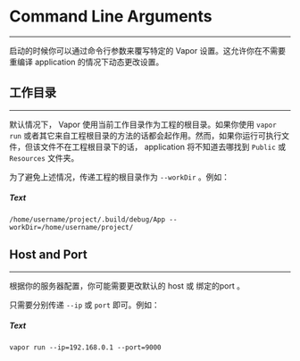 # Command Line Arguments
---
启动的时候你可以通过命令行参数来覆写特定的 Vapor 设置。这允许你在不需要重编译 application 的情况下动态更改设置。

## 工作目录
---
默认情况下， Vapor 使用当前工作目录作为工程的根目录。如果你使用 ```vapor run``` 或者其它来自工程根目录的方法的话都会起作用。然而，如果你运行可执行文件，但该文件不在工程根目录下的话， application 将不知道去哪找到 ```Public``` 或 ```Resources``` 文件夹。

为了避免上述情况，传递工程的根目录作为 ```--workDir``` 。例如：

##### Text
```
/home/username/project/.build/debug/App --workDir=/home/username/project/
```

## Host and Port
---
根据你的服务器配置，你可能需要更改默认的 host 或 绑定的port 。

只需要分别传递 ```--ip``` 或 ```port``` 即可。例如：

##### Text
```
vapor run --ip=192.168.0.1 --port=9000
```